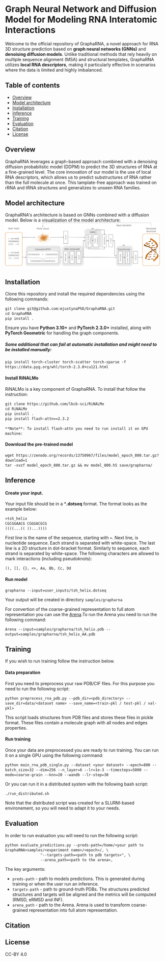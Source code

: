 # Graph Neural Network and Diffusion Model for Modeling RNA Interatomic Interactions

Welcome to the official repository of GraphaRNA, a novel approach for RNA 3D structure prediction based on **graph neural networks (GNNs)** and **denoising diffusion models**. Unlike traditional methods that rely heavily on multiple sequence alignment (MSA) and structural templates, GraphaRNA utilizes **local RNA descriptors**, making it particularly effective in scenarios where the data is limited and highly imbalanced.

## Table of contents
* [Overview](#overview)
* [Model architecture](#model-architecture)
* [Installation](#installation)
* [Inference](#inference)
* [Training](#training)
* [Evaluation](#evaluation)
* [Citation](#citation)
* [License](#license)



## Overview
GraphaRNA leverages a graph-based approach combined with a denoising diffusion probabilistic model (DDPM) to predict the 3D structures of RNA at a fine-grained level. The core innovation of our model is the use of local RNA descriptors, which allows us to predict substructures of RNA rather than the full molecule at once. This tamplate-free approach was trained on rRNA and tRNA structures and generalizes to unseen RNA families. 

## Model architecture
GraphaRNA's architecture is based on GNNs combined with a diffusion model. Below is a visualization of the model architecture:
<img title="Model architecture" alt="Architecture of GraphaRNA." src="model-overview.png">

## Installation
Clone this repository and install the required dependencies using the following commands:
```
git clone git@github.com:mjustynaPhD/GraphaRNA.git
cd GraphaRNA
pip install .
```

Ensure you have **Python 3.10+** and **PyTorch 2.3.0+** installed, along with **PyTorch Geometric** for handling the graph components.

##### Some additional that can fail at automatic installation and might need to be installed manually:

```
pip install torch-cluster torch-scatter torch-sparse -f https://data.pyg.org/whl/torch-2.3.0+cu121.html
```


#### Install RiNALMo

RiNALMo is a key component of GraphaRNA. To install that follow the instruction:
```
git clone https://github.com/lbcb-sci/RiNALMo
cd RiNALMo
pip install .
pip install flash-attn==2.3.2

**Note**: To install flash-attn you need to run install it on GPU machine:
```

#### Download the pre-trained model
```
wget https://zenodo.org/records/13750967/files/model_epoch_800.tar.gz?download=1
tar -xvzf model_epoch_800.tar.gz && mv model_800.h5 save/grapharna/
```

## Inference

#### Create your input.
Your input file should be in a ***.dotseq** format. The format looks as the example below:
```
>tsh_helix
CGCGGAACG CGGGACGCG
((((...(( ))...))))
```
First line is the name of the sequence, starting with `>`. Next line, is nucleotide sequence. Each strand is separated with white-space. The last line is a 2D structure in dot-bracket format. Similarly to sequence, each strand is separated by white-space. The following characters are allowed to mark interactions (including pseudoknots):
```
(), [], {}, <>, Aa, Bb, Cc, Dd
```

#### Run model

```
grapharna --input=user_inputs/tsh_helix.dotseq
```

Your output will be created in directory `samples/grapharna`

For convertion of the coarse-grained representation to full atom representation you can use the [Arena](https://github.com/pylelab/Arena).To run the Arena you need to run the following command:

```
Arena --input=samples/grapharna/tsh_helix.pdb --output=samples/grapharna/tsh_helix_AA.pdb
```

## Training
If you wish to run training follow the instruction below.

#### Data preparation
First you need to preprocess your raw PDB/CIF files. For this purpose you need to run the following script:
```
python preprocess_rna_pdb.py --pdb_dir=<pdb_directory> --save_dir=data/<dataset name> --save_name=<train-pkl / test-pkl / val-pkl>
```

This script loads structures from PDB files and stores these files in pickle format. These files contain a molecule graph with all nodes and edges properties.

#### Run training
Once your data are preprocessed you are ready to run training. You can run it on a single GPU using the following command:
```
python main_rna_pdb_single.py --dataset <your dataset> --epoch=800 --batch_size=32 --dim=256 --n_layer=6 --lr=1e-3 --timesteps=5000 --mode=coarse-grain --knn=20 --wandb --lr-step=30
```
Or you can run it in a distributed system with the following bash script:
```
./run_distributed.sh
```
Note that the distributed script was created for a SLURM-based environement, so you will need to adapt it to your needs.

## Evaluation
In order to run evaluation you will need to run the following script:
```
python evaluate_predictions.py --preds-path=/home/<your path to GraphaRNA>samples/<experiment name>/<epoch>/, \
                "--targets-path=<path to pdb targets>", \
                --arena_path=<path to the arena>,
```

The key arguments:
* `preds-path` - path to models predictions. This is generated during training or when the user run an inference.
* `targets-path` - path to ground-truth PDBs. The structures predicted structures and targets will be aligned and the metrics will be computed (RMSD, eRMSD and INF).
* `arena_path` - path to the Arena. Arena is used to transform coarse-grained representation into full atom representation.

## Citation
## License
CC-BY 4.0
